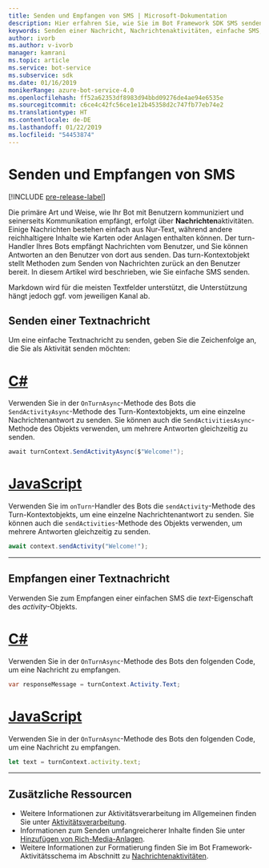 ```yaml
---
title: Senden und Empfangen von SMS | Microsoft-Dokumentation
description: Hier erfahren Sie, wie Sie im Bot Framework SDK SMS senden und empfangen.
keywords: Senden einer Nachricht, Nachrichtenaktivitäten, einfache SMS, Nachricht, SMS, Nachricht empfangen
author: ivorb
ms.author: v-ivorb
manager: kamrani
ms.topic: article
ms.service: bot-service
ms.subservice: sdk
ms.date: 01/16/2019
monikerRange: azure-bot-service-4.0
ms.openlocfilehash: ff52a62353df8983d94bbd09276de4ae94e6535e
ms.sourcegitcommit: c6ce4c42fc56ce1e12b45358d2c747fb77eb74e2
ms.translationtype: HT
ms.contentlocale: de-DE
ms.lasthandoff: 01/22/2019
ms.locfileid: "54453874"
---
```

# <a name="send-and-receive-text-message"></a>Senden und Empfangen von SMS

[!INCLUDE [pre-release-label](../includes/pre-release-label.md)]

Die primäre Art und Weise, wie Ihr Bot mit Benutzern kommuniziert und seinerseits Kommunikation empfängt, erfolgt über **Nachrichten**aktivitäten. Einige Nachrichten bestehen einfach aus Nur-Text, während andere reichhaltigere Inhalte wie Karten oder Anlagen enthalten können. Der turn-Handler Ihres Bots empfängt Nachrichten vom Benutzer, und Sie können Antworten an den Benutzer von dort aus senden. Das turn-Kontextobjekt stellt Methoden zum Senden von Nachrichten zurück an den Benutzer bereit. In diesem Artikel wird beschrieben, wie Sie einfache SMS senden.

Markdown wird für die meisten Textfelder unterstützt, die Unterstützung hängt jedoch ggf. vom jeweiligen Kanal ab.

## <a name="send-a-text-message"></a>Senden einer Textnachricht

Um eine einfache Textnachricht zu senden, geben Sie die Zeichenfolge an, die Sie als Aktivität senden möchten:

# <a name="ctabcsharp"></a>[C#](#tab/csharp)

Verwenden Sie in der `OnTurnAsync`-Methode des Bots die `SendActivityAsync`-Methode des Turn-Kontextobjekts, um eine einzelne Nachrichtenantwort zu senden. Sie können auch die `SendActivitiesAsync`-Methode des Objekts verwenden, um mehrere Antworten gleichzeitig zu senden.

```cs
await turnContext.SendActivityAsync($"Welcome!");
```

# <a name="javascripttabjavascript"></a>[JavaScript](#tab/javascript)

Verwenden Sie im `onTurn`-Handler des Bots die `sendActivity`-Methode des Turn-Kontextobjekts, um eine einzelne Nachrichtenantwort zu senden. Sie können auch die `sendActivities`-Methode des Objekts verwenden, um mehrere Antworten gleichzeitig zu senden.

```javascript
await context.sendActivity("Welcome!");
```
---
## <a name="receive-a-text-message"></a>Empfangen einer Textnachricht

Verwenden Sie zum Empfangen einer einfachen SMS die *text*-Eigenschaft des *activity*-Objekts. 

# <a name="ctabcsharp"></a>[C#](#tab/csharp)

Verwenden Sie in der `OnTurnAsync`-Methode des Bots den folgenden Code, um eine Nachricht zu empfangen. 

```cs
var responseMessage = turnContext.Activity.Text;
```

# <a name="javascripttabjavascript"></a>[JavaScript](#tab/javascript)

Verwenden Sie in der `OnTurnAsync`-Methode des Bots den folgenden Code, um eine Nachricht zu empfangen.

```javascript
let text = turnContext.activity.text;
```

---

## <a name="additional-resources"></a>Zusätzliche Ressourcen

- Weitere Informationen zur Aktivitätsverarbeitung im Allgemeinen finden Sie unter [Aktivitätsverarbeitung](~/v4sdk/bot-builder-basics.md#the-activity-processing-stack).
- Informationen zum Senden umfangreicherer Inhalte finden Sie unter [Hinzufügen von Rich-Media-Anlagen](bot-builder-howto-add-media-attachments.md).
- Weitere Informationen zur Formatierung finden Sie im Bot Framework-Aktivitätsschema im Abschnitt zu [Nachrichtenaktivitäten](https://aka.ms/botSpecs-activitySchema#message-activity).

